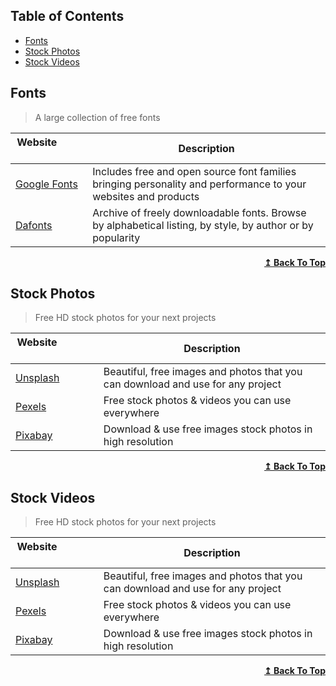 ## Table of Contents

- [Fonts](#fonts)
- [Stock Photos](#stock-photos)
- [Stock Videos](#stock-videos)

## Fonts

>A large collection of free fonts

| Website&nbsp; &nbsp; &nbsp; &nbsp; &nbsp; &nbsp; &nbsp; &nbsp; &nbsp; &nbsp; &nbsp; &nbsp; &nbsp; &nbsp; | Description |
| ----------------------- | ------------------  |
| [Google Fonts](https://www.fonts.google.com/) | Includes free and open source font families bringing personality and performance to your websites and products |
| [Dafonts](https://uidesigndaily.com/)         | Archive of freely downloadable fonts. Browse by alphabetical listing, by style, by author or by popularity |

<div align="right">
    <b><a href="#table-of-contents">↥ Back To Top</a></b>
</div>

## Stock Photos

>Free HD stock photos for your next projects

| Website&nbsp; &nbsp; &nbsp; &nbsp; &nbsp; &nbsp; &nbsp; &nbsp; &nbsp; &nbsp; &nbsp; &nbsp; &nbsp; &nbsp; | Description |
| ----------------------- | ------------------  |
| [Unsplash](https://www.unsplash.com/)         | Beautiful, free images and photos that you can download and use for any project |
| [Pexels](https://pexels.com/)                 | Free stock photos & videos you can use everywhere |
| [Pixabay](https://pixabay.com/)               | Download & use free images stock photos in high resolution |

<div align="right">
    <b><a href="#table-of-contents">↥ Back To Top</a></b>
</div>

## Stock Videos

>Free HD stock photos for your next projects

| Website&nbsp; &nbsp; &nbsp; &nbsp; &nbsp; &nbsp; &nbsp; &nbsp; &nbsp; &nbsp; &nbsp; &nbsp; &nbsp; &nbsp; | Description |
| ----------------------- | ------------------ |
| [Unsplash](https://www.unsplash.com/)        | Beautiful, free images and photos that you can download and use for any project |
| [Pexels](https://pexels.com/)                | Free stock photos & videos you can use everywhere |
| [Pixabay](https://pixabay.com/)              | Download & use free images stock photos in high resolution |

<div align="right">
    <b><a href="#table-of-contents">↥ Back To Top</a></b>
</div>
